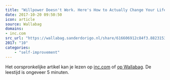```yaml
---
title: "Willpower Doesn't Work. Here's How to Actually Change Your Life"
date: 2017-10-20 09:50:50
icon: article
source: Wallabag
domains:
- inc.com
src_url: "https://wallabag.sanderdorigo.nl/share/616606912c84f3.88231530"
2017: "10"
categories:
    - "self-improvement"
---
```

Het oorspronkelijke artikel kan je lezen op [inc.com](https://www.inc.com/benjamin-p-hardy/willpower-doesnt-work-heres-how-to-actually-change.html) of [op Wallabag](https://wallabag.sanderdorigo.nl/share/616606912c84f3.88231530). De leestijd is ongeveer 5 minuten.